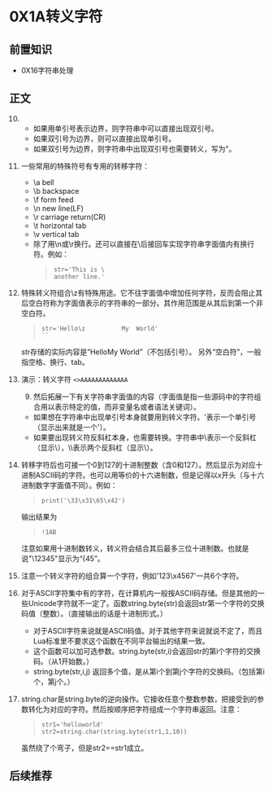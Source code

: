 # 0X1A转义字符
## 前置知识
* 0X16字符串处理
## 正文

10. 
    * 如果用单引号表示边界，则字符串中可以直接出现双引号。
    * 如果双引号为边界，则可以直接出现单引号。
    * 如果双引号为边界，则字符串中出现双引号也需要转义，写为\"。

8. 一些常用的特殊符号有专用的转移字符：
    * \a bell
    * \b backspace
    * \f form feed
    * \n new line(LF)
    * \r carriage return(CR)
    * \t horizontal tab
    * \v vertical tab
    * 除了用\n或\r换行。还可以直接在\后接回车实现字符串字面值内有换行符。例如：
        >```
        >str='This is \
        >another line.'
        >```
9. 特殊转义符组合\z有特殊用途。它不往字面值中增加任何字符，反而会阻止其后空白符称为字面值表示的字符串的一部分。其作用范围是从其后到第一个非空白符。
    >```
    >str='Hello\z          My  World'
    >``
    str存储的实际内容是“HelloMy World”（不包括引号）。
    另外“空白符”，一般指空格、换行、tab。
10. 演示：转义字符 `<>AAAAAAAAAAAAA`




    9. 然后拓展一下有关字符串字面值的内容（字面值是指一些源码中的字符组合用以表示特定的值，而非变量名或者语法关键词）。
    * 如果想在字符串中出现单引号本身就要用到转义字符。\'表示一个单引号（显示出来就是一个'）。
    * 如果要出现转义符反斜杠本身，也需要转换。字符串中\\表示一个反斜杠（显示\），\\\\表示两个反斜杠（显示\\）。
10. 转移字符后也可接一个0到127的十进制整数（含0和127）。然后显示为对应十进制ASCII码的字符。也可以用等价的十六进制数，但是记得以x开头（与十六进制数字字面值不同）。例如：
    >```
    >print('\33\x31\65\x42')
    >```
    输出结果为
    >```
    >!1AB
    >```
    注意如果用十进制数转义，转义符会结合其后最多三位十进制数。也就是说"\12345"显示为“{45”。
11. 注意一个转义字符的组合算一个字符，例如'123\x4567'一共6个字符。
12. 对于ASCII字符集中有的字符，在计算机内一般按ASCII码存储。但是其他的一些Unicode字符就不一定了。函数string.byte(str)会返回str第一个字符的交换码值（整数）。（直接输出的话是十进制形式。）
    * 对于ASCII字符来说就是ASCII码值。对于其他字符来说就说不定了，而且Lua标准里不要求这个函数在不同平台输出的结果一致。
    * 这个函数可以加可选参数。string.byte(str,i)会返回str的第i个字符的交换码。（从1开始数。）
    * string.byte(str,i,j) 返回多个值，是从第i个到第j个字符的交换码。（包括第i个，第j个。）
13. string.char是string.byte的逆向操作。它接收任意个整数参数，把接受到的参数转化为对应的字符。然后按顺序把字符组成一个字符串返回。注意：
    >```
    >str1='helloworld'
    >str2=string.char(string.byte(str1,1,10))
    >```
    虽然绕了个弯子，但是str2==str1成立。
## 后续推荐
